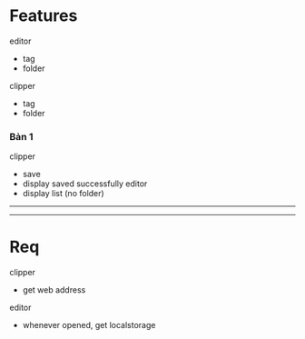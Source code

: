 # Features
editor
- tag
- folder

clipper
- tag
- folder

### Bản 1
clipper
- save
- display saved successfully
editor 
- display list (no folder)

-------------------
-------------------

# Req
clipper
- get web address

editor 
- whenever opened, get localstorage